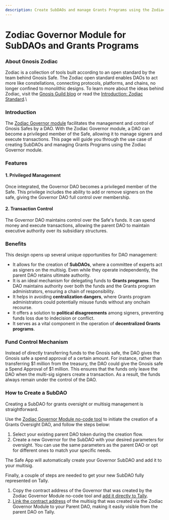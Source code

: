 ```yaml
---
description: Create SubDAOs and manage Grants Programs using the Zodiac Governor module.
---
```


# Zodiac Governor Module for SubDAOs and Grants Programs

### About Gnosis Zodiac

Zodiac is a collection of tools built according to an open standard by the team behind Gnosis Safe. The Zodiac open standard enables DAOs to act more like constellations, connecting protocols, platforms, and chains, no longer confined to monolithic designs. To learn more about the ideas behind Zodiac, visit the [Gnosis Guild blog](http://gnosisguild.mirror.xyz/) or read the [Introduction: Zodiac Standard](https://zodiac.wiki/index.php%3Ftitle=Introduction:\_Zodiac\_Standard.html).\


### Introduction

The [Zodiac Governor module](https://zodiac.wiki/index.php%3Ftitle=Category:Governor\_Module.html) facilitates the management and control of Gnosis Safes by a DAO. With the Zodiac Governor module, a DAO can become a privileged member of the Safe, allowing it to manage signers and execute transactions. This page will guide you through the use case of creating SubDAOs and managing Grants Programs using the Zodiac Governor module.

### Features

#### 1. Privileged Management

Once integrated, the Governor DAO becomes a privileged member of the Safe. This privilege includes the ability to add or remove signers on the safe, giving the Governor DAO full control over membership.

#### 2. Transaction Control

The Governor DAO maintains control over the Safe's funds. It can spend money and execute transactions, allowing the parent DAO to maintain executive authority over its subsidiary structures.

### Benefits

This design opens up several unique opportunities for DAO management:

* It allows for the creation of **SubDAOs**, where a committee of experts act as signers on the multisig. Even while they operate independently, the parent DAO retains ultimate authority.
* It is an ideal mechanism for delegating funds to **Grants programs**. The DAO maintains authority over both the funds and the Grants program administrators, ensuring a chain of responsibility.
* It helps in avoiding **centralization dangers**, where Grants program administrators could potentially misuse funds without any onchain recourse.
* It offers a solution to **political disagreements** among signers, preventing funds loss due to indecision or conflict.
* It serves as a vital component in the operation of **decentralized Grants programs**.

### Fund Control Mechanism

Instead of directly transferring funds to the Gnosis safe, the DAO gives the Gnosis safe a spend approval of a certain amount. For instance, rather than transferring $1 million from the treasury, the DAO could give the Gnosis safe a Spend Approval of $1 million. This ensures that the funds only leave the DAO when the multi-sig signers create a transaction. As a result, the funds always remain under the control of the DAO.

### How to Create a SubDAO

Creating a SubDAO for grants oversight or multisig management is straightforward.&#x20;

Use the [Zodiac Governor Module no-code tool](https://zodiac.wiki/index.php%3Ftitle=Governor\_Module:\_Operator\_Tutorial.html) to initiate the creation of a Grants Oversight DAO, and follow the steps below:

1. Select your existing parent DAO token during the creation flow.
2. Create a new Governor for the SubDAO with your desired parameters for oversight. You can use the same parameters as the parent DAO or opt for different ones to match your specific needs.

The Safe App will automatically create your Governor SubDAO and add it to your multisig.

Finally, a couple of steps are needed to get your new SubDAO fully represented on Tally.

1. Copy the contract address of the Governor that was created by the Zodiac Governor Module no-code tool and [add it directly to Tally](../../knowledge-base/managing-a-dao/).&#x20;
2. [Link the contract address](../../knowledge-base/managing-a-dao/gnosis-safe.md) of the multisig that was created via the Zodiac Governor Module to your Parent DAO, making it easily visible from the parent DAO on Tally.
